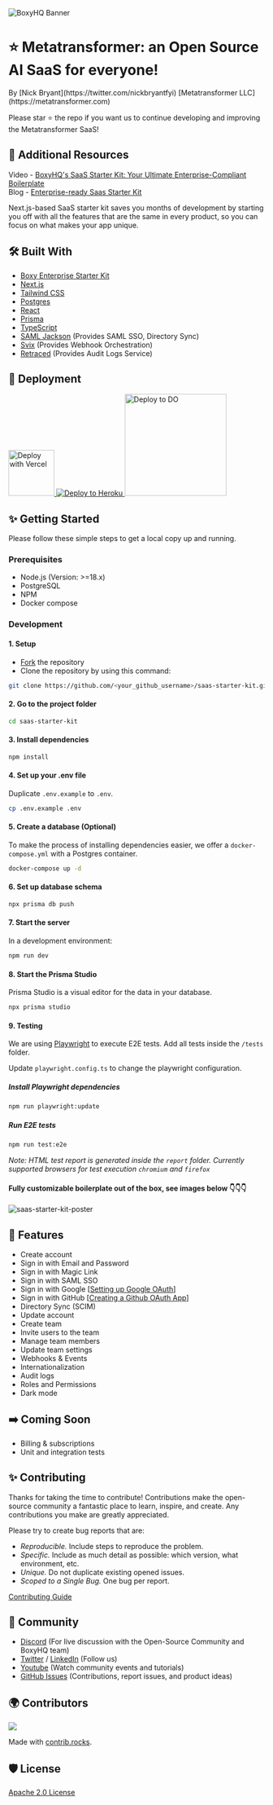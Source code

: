 <picture>
  <source media="(prefers-color-scheme: dark)" srcset="https://github.com/boxyhq/jackson/assets/66887028/871d9c0f-d351-49bb-9458-2542830d7910">
  <source media="(prefers-color-scheme: light)" srcset="https://github.com/boxyhq/jackson/assets/66887028/4073c181-0653-4d5b-b74f-e7e84fe79da8">
  <img alt="BoxyHQ Banner" src="https://metatransformer.com/">
</picture>

# ⭐ Metatransformer: an Open Source AI SaaS for everyone!

<p>By [Nick Bryant](https://twitter.com/nickbryantfyi) [Metatransformer LLC](https://metatransformer.com)

Please star ⭐ the repo if you want us to continue developing and improving the Metatransformer SaaS!

## 📖 Additional Resources

Video - [BoxyHQ's SaaS Starter Kit: Your Ultimate Enterprise-Compliant Boilerplate](https://www.youtube.com/watch?v=oF8QIwQIhyo) <br>
Blog - [Enterprise-ready Saas Starter Kit](https://boxyhq.com/blog/enterprise-ready-saas-starter-kit)

Next.js-based SaaS starter kit saves you months of development by starting you off with all the features that are the same in every product, so you can focus on what makes your app unique.

## 🛠️ Built With

-   [Boxy Enterprise Starter Kit](https://github.com/boxyhq/saas-starter-kit)
-   [Next.js](https://nextjs.org)
-   [Tailwind CSS](https://tailwindcss.com)
-   [Postgres](https://www.postgresql.org)
-   [React](https://reactjs.org)
-   [Prisma](https://www.prisma.io)
-   [TypeScript](https://www.typescriptlang.org)
-   [SAML Jackson](https://github.com/boxyhq/jackson) (Provides SAML SSO, Directory Sync)
-   [Svix](https://www.svix.com/) (Provides Webhook Orchestration)
-   [Retraced](https://github.com/retracedhq/retraced) (Provides Audit Logs Service)

## 🚀 Deployment

<a href="https://vercel.com/new/clone?repository-url=https%3A%2F%2Fgithub.com%2Fboxyhq%2Fsaas-starter-kit&env=NEXTAUTH_SECRET,SMTP_HOST,SMTP_PORT,SMTP_USER,SMTP_PASSWORD,SMTP_FROM,DATABASE_URL,APP_URL">
<img width="90" alt="Deploy with Vercel" src="https://vercel.com/button" />
</a>

<a href="https://heroku.com/deploy" alt="Deploy to Heroku">
<img alt="Deploy to Heroku" src="https://www.herokucdn.com/deploy/button.svg" />
</a>

<a href="https://cloud.digitalocean.com/apps/new?repo=https://github.com/boxyhq/saas-starter-kit/tree/main" alt="Deploy to DO">
<img width="200" alt="Deploy to DO" src="https://www.deploytodo.com/do-btn-blue-ghost.svg" />
</a>

## ✨ Getting Started

Please follow these simple steps to get a local copy up and running.

### Prerequisites

-   Node.js (Version: >=18.x)
-   PostgreSQL
-   NPM
-   Docker compose

### Development

#### 1. Setup

-   [Fork](https://github.com/boxyhq/saas-starter-kit/fork) the repository
-   Clone the repository by using this command:

```bash
git clone https://github.com/<your_github_username>/saas-starter-kit.git
```

#### 2. Go to the project folder

```bash
cd saas-starter-kit
```

#### 3. Install dependencies

```bash
npm install
```

#### 4. Set up your .env file

Duplicate `.env.example` to `.env`.

```bash
cp .env.example .env
```

#### 5. Create a database (Optional)

To make the process of installing dependencies easier, we offer a `docker-compose.yml` with a Postgres container.

```bash
docker-compose up -d
```

#### 6. Set up database schema

```bash
npx prisma db push
```

#### 7. Start the server

In a development environment:

```bash
npm run dev
```

#### 8. Start the Prisma Studio

Prisma Studio is a visual editor for the data in your database.

```bash
npx prisma studio
```

#### 9. Testing

We are using [Playwright](https://playwright.dev/) to execute E2E tests. Add all tests inside the `/tests` folder.

Update `playwright.config.ts` to change the playwright configuration.

##### Install Playwright dependencies

```bash
npm run playwright:update
```

##### Run E2E tests

```bash
npm run test:e2e
```

_Note: HTML test report is generated inside the `report` folder. Currently supported browsers for test execution `chromium` and `firefox`_

#### Fully customizable boilerplate out of the box, see images below 👇👇👇

![saas-starter-kit-poster](/public/saas-starter-kit-poster.png)

## 🥇 Features

-   Create account
-   Sign in with Email and Password
-   Sign in with Magic Link
-   Sign in with SAML SSO
-   Sign in with Google [[Setting up Google OAuth](https://support.google.com/cloud/answer/6158849?hl=en)]
-   Sign in with GitHub [[Creating a Github OAuth App](https://docs.github.com/en/developers/apps/building-oauth-apps/creating-an-oauth-app)]
-   Directory Sync (SCIM)
-   Update account
-   Create team
-   Invite users to the team
-   Manage team members
-   Update team settings
-   Webhooks & Events
-   Internationalization
-   Audit logs
-   Roles and Permissions
-   Dark mode

## ➡️ Coming Soon

-   Billing & subscriptions
-   Unit and integration tests

## ✨ Contributing

Thanks for taking the time to contribute! Contributions make the open-source community a fantastic place to learn, inspire, and create. Any contributions you make are greatly appreciated.

Please try to create bug reports that are:

-   _Reproducible._ Include steps to reproduce the problem.
-   _Specific._ Include as much detail as possible: which version, what environment, etc.
-   _Unique._ Do not duplicate existing opened issues.
-   _Scoped to a Single Bug._ One bug per report.

[Contributing Guide](https://github.com/boxyhq/saas-starter-kit/blob/main/CONTRIBUTING.md)

## 🤩 Community

-   [Discord](https://discord.gg/uyb7pYt4Pa) (For live discussion with the Open-Source Community and BoxyHQ team)
-   [Twitter](https://twitter.com/BoxyHQ) / [LinkedIn](https://www.linkedin.com/company/boxyhq) (Follow us)
-   [Youtube](https://www.youtube.com/@boxyhq) (Watch community events and tutorials)
-   [GitHub Issues](https://github.com/boxyhq/saas-starter-kit/issues) (Contributions, report issues, and product ideas)

## 🌍 Contributors

<a href="https://github.com/boxyhq/saas-starter-kit/graphs/contributors">
  <img src="https://contrib.rocks/image?repo=boxyhq/saas-starter-kit" />
</a>

Made with [contrib.rocks](https://contrib.rocks).

## 🛡️ License

[Apache 2.0 License](https://github.com/boxyhq/saas-starter-kit/blob/main/LICENSE)
